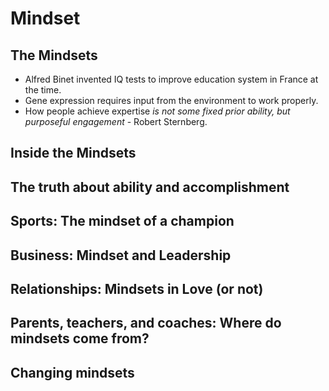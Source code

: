 # Mindset

## The Mindsets

- Alfred Binet invented IQ tests to improve education system in France at the time.
- Gene expression requires input from the environment to work properly.
- How people achieve expertise _is not some fixed prior ability, but purposeful engagement_ - Robert Sternberg.

    

## Inside the Mindsets

## The truth about ability and accomplishment

## Sports: The mindset of a champion

## Business: Mindset and Leadership

## Relationships: Mindsets in Love (or not)


## Parents, teachers, and coaches: Where do mindsets come from?

## Changing mindsets



